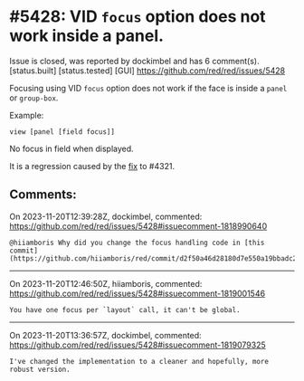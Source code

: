 
#5428: VID `focus` option does not work inside a panel.
================================================================================
Issue is closed, was reported by dockimbel and has 6 comment(s).
[status.built] [status.tested] [GUI]
<https://github.com/red/red/issues/5428>

Focusing using VID `focus` option does not work if the face is inside a `panel` or `group-box`.

Example:
```
view [panel [field focus]]
```
No focus in field when displayed.

It is a regression caused by the [fix](https://github.com/hiiamboris/red/commit/d2f50a46d28180d7e550a19bbadc253fe6857fb7) to #4321.


Comments:
--------------------------------------------------------------------------------

On 2023-11-20T12:39:28Z, dockimbel, commented:
<https://github.com/red/red/issues/5428#issuecomment-1818990640>

    @hiiamboris Why did you change the focus handling code in [this commit](https://github.com/hiiamboris/red/commit/d2f50a46d28180d7e550a19bbadc253fe6857fb7)?

--------------------------------------------------------------------------------

On 2023-11-20T12:46:50Z, hiiamboris, commented:
<https://github.com/red/red/issues/5428#issuecomment-1819001546>

    You have one focus per `layout` call, it can't be global.

--------------------------------------------------------------------------------

On 2023-11-20T13:36:57Z, dockimbel, commented:
<https://github.com/red/red/issues/5428#issuecomment-1819079325>

    I've changed the implementation to a cleaner and hopefully, more robust version.

